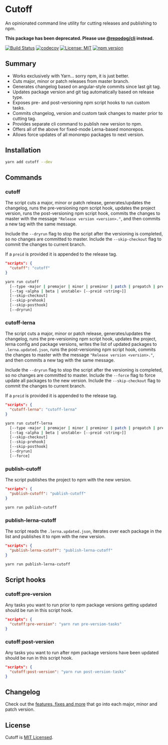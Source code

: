 # Cutoff

An opinionated command line utility for cutting releases and publishing to npm.

**This package has been deprecated. Please use [@repodog/cli](https://github.com/badbatch/repodog) instead.**

[![Build Status](https://travis-ci.com/badbatch/cutoff.svg?branch=master)](https://travis-ci.com/badbatch/cutoff)
[![codecov](https://codecov.io/gh/badbatch/cutoff/branch/master/graph/badge.svg)](https://codecov.io/gh/badbatch/cutoff)
[![License: MIT](https://img.shields.io/badge/License-MIT-yellow.svg)](LICENSE)
[![npm version](https://badge.fury.io/js/cutoff.svg)](https://badge.fury.io/js/cutoff)

## Summary

* Works exclusively with Yarn... sorry npm, it is just better.
* Cuts major, minor or patch releases from master branch.
* Generates changelog based on angular-style commits since last git tag.
* Updates package version and git tag automatically based on release type.
* Exposes pre- and post-versioning npm script hooks to run custom tasks.
* Commits changelog, version and custom task changes to master prior to cutting tag.
* Provides separate cli command to publish new version to npm.
* Offers all of the above for fixed-mode Lerna-based monorepos.
* Allows force updates of all monorepo packages to next version.

## Installation

```bash
yarn add cutoff --dev
```

## Commands

### cutoff

The script cuts a major, minor or patch release, generates/updates the changelog, runs the pre-versioning
npm script hook, updates the project version, runs the post-versioning npm script hook, commits the changes to master
with the message `"Release version <version>."`, and then commits a new tag with the same message.

Include the `--dryrun` flag to stop the script after the versioning is completed, so no changes are
committed to master. Include the `--skip-checkout` flag to commit the changes to current branch.

If a `preid` is provided it is appended to the release tag.

```json
"scripts": {
  "cutoff": "cutoff"
}
```

```bash
yarn run cutoff
  [--type <major | premajor | minor | preminor | patch | prepatch | prerelease>]
  [--tag <alpha | beta | unstable> [--preid <string>]]
  [--skip-checkout]
  [--skip-prehook]
  [--skip-posthook]
  [--dryrun]
```

### cutoff-lerna

The script cuts a major, minor or patch release, generates/updates the changelog, runs the pre-versioning npm script
hook, updates the project, lerna config and package versions, writes the list of updated packages to
`.lerna.updated.json`, runs the post-versioning npm script hook, commits the changes to master with the message
`"Release version <version>."`, and then commits a new tag with the same message.

Include the `--dryrun` flag to stop the script after the versioning is completed, so no changes are
committed to master. Include the `--force` flag to force update all packages to the new version. Include the
`--skip-checkout` flag to commit the changes to current branch.

If a `preid` is provided it is appended to the release tag.

```json
"scripts": {
  "cutoff-lerna": "cutoff-lerna"
}
```

```bash
yarn run cutoff-lerna
  [--type <major | premajor | minor | preminor | patch | prepatch | prerelease>]
  [--tag <alpha | beta | unstable> [--preid <string>]]
  [--skip-checkout]
  [--skip-prehook]
  [--skip-posthook]
  [--dryrun]
  [--force]
```

### publish-cutoff

The script publishes the project to npm with the new version.

```json
"scripts": {
  "publish-cutoff": "publish-cutoff"
}
```

```bash
yarn run publish-cutoff
```

### publish-lerna-cutoff

The script reads the `.lerna.updated.json`, iterates over each package in the list and publishes it to npm with the
new version.

```json
"scripts": {
  "publish-lerna-cutoff": "publish-lerna-cutoff"
}
```

```bash
yarn run publish-lerna-cutoff
```

## Script hooks

### cutoff:pre-version

Any tasks you want to run prior to npm package versions getting updated should be run in this script hook.

```json
"scripts": {
  "cutoff:pre-version": "yarn run pre-version-tasks"
}
```

### cutoff:post-version

Any tasks you want to run after npm package versions have been updated should be run in this script hook.

```json
"scripts": {
  "cutoff:post-version": "yarn run post-version-tasks"
}
```

## Changelog

Check out the [features, fixes and more](CHANGELOG.md) that go into each major, minor and patch version.

## License

Cutoff is [MIT Licensed](LICENSE).
